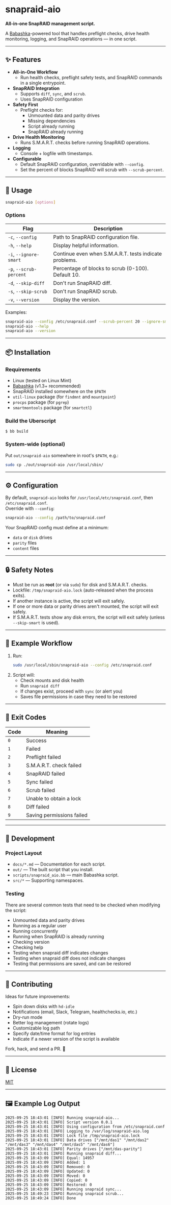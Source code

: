 # snapraid-aio

 **All-in-one SnapRAID management script.**  

A [Babashka](https://github.com/babashka/babashka)-powered tool that handles preflight checks, drive health monitoring, logging, and SnapRAID operations — in one script.

---

## ✨ Features

- **All-in-One Workflow**
    - Run health checks, preflight safety tests, and SnapRAID commands in a single entrypoint.
- **SnapRAID Integration**
    - Supports `diff`, `sync`, and `scrub`.
    - Uses SnapRAID configuration
- **Safety First**
    - Preflight checks for:
        - Unmounted data and parity drives
        - Missing dependencies
        - Script already running
        - SnapRAID already running
- **Drive Health Monitoring**
    - Runs S.M.A.R.T. checks before running SnapRAID operations.
- **Logging**
    - Console + logfile with timestamps.
- **Configurable**
    - Default SnapRAID configuration, overridable with `--config`.
    - Set the percent of blocks SnapRAID will scrub with `--scrub-percent`.
---

## 🚀 Usage

```bash
snapraid-aio [options]
```

### Options

| Flag                    | Description                                            |
|-------------------------|--------------------------------------------------------|
| `-c`, `--config`        | Path to SnapRAID configuration file.                   |
| `-h`, `--help`          | Display helpful information.                           |
| `-i`, `--ignore-smart`  | Continue even when S.M.A.R.T. tests indicate problems. |
| `-p`, `--scrub-percent` | Percentage of blocks to scrub (0-100). Default 10.     |
| `-d`, `--skip-diff`     | Don't run SnapRAID diff.                               |
| `-s`, `--skip-scrub`    | Don't run SnapRAID scrub.                              |
| `-v`, `--version`       | Display the version.                                   |

Examples:

```bash
snapraid-aio --config /etc/snapraid.conf --scrub-percent 20 --ignore-smart
snapraid-aio --help
snapraid-aio --version
```

---

## 📦 Installation

### Requirements
- Linux (tested on Linux Mint)
- [Babashka](https://github.com/babashka/babashka) (v1.3+ recommended)
- SnapRAID installed somewhere on the `$PATH`
- `util-linux` package (for `findmnt` and `mountpoint`)
- `procps` package (for `pgrep`)
- `smartmontools` package (for `smartctl`)

### Build the Uberscript

    $ bb build

### System-wide (optional)

Put `out/snapraid-aio` somewhere in root's `$PATH`, e.g.:

```bash
sudo cp ./out/snapraid-aio /usr/local/sbin/
```

---

## ⚙️ Configuration

By default, `snapraid-aio` looks for `/usr/local/etc/snapraid.conf`, then `/etc/snapraid.conf`.  
Override with `--config`:

```bash
snapraid-aio --config /path/to/snapraid.conf
```

Your SnapRAID config must define at a minimum:
- `data` or `disk` drives
- `parity` files
- `content` files

---

## 🔒 Safety Notes

- Must be run as **root** (or via `sudo`) for disk and S.M.A.R.T. checks.
- Lockfile: `/tmp/snapraid-aio.lock` (auto-released when the process exits).
- If another instance is active, the script will exit safely.
- If one or more data or parity drives aren't mounted, the script will exit safely.
- If S.M.A.R.T. tests show any disk errors, the script will exit safely (unless `--skip-smart` is used).
---

## 🧩 Example Workflow

1. Run:
   ```bash
   sudo /usr/local/sbin/snapraid-aio --config /etc/snapraid.conf
   ```
2. Script will:
    - Check mounts and disk health
    - Run `snapraid diff`
    - If changes exist, proceed with `sync` (or alert you)
    - Saves file permissions in case they need to be restored

---

## 📜 Exit Codes

| Code | Meaning                   |
|------|---------------------------|
| `0`  | Success                   |
| `1`  | Failed                    |
| `2`  | Preflight failed          |
| `3`  | S.M.A.R.T. check failed   |
| `4`  | SnapRAID failed           |
| `5`  | Sync failed               |
| `6`  | Scrub failed              |
| `7`  | Unable to obtain a lock   |
| `8`  | Diff failed               |
| `9`  | Saving permissions failed |

---

## 🔧 Development

### Project Layout
- `docs/*.md` — Documentation for each script.
- `out/` — The built script that you install.
- `scripts/snapraid_aio.bb` — main Babashka script.
- `src/*` — Supporting namespaces.

### Testing

There are several common tests that need to be checked when modifying the script:
- Unmounted data and parity drives
- Running as a regular user
- Running concurrently
- Running when SnapRAID is already running
- Checking version
- Checking help
- Testing when snapraid diff indicates changes
- Testing when snapraid diff does not indicate changes
- Testing that permissions are saved, and can be restored

---

## 🤝 Contributing

Ideas for future improvements:
- Spin down disks with `hd-idle`
- Notifications (email, Slack, Telegram, healthchecks.io, etc.)
- Dry-run mode
- Better log management (rotate logs)
- Customizable log path
- Specify date/time format for log entries
- Indicate if a newer version of the script is available

Fork, hack, and send a PR. 🚀

---

## 📄 License

[MIT](LICENSE)

---

## 🖼️ Example Log Output

```
2025-09-25 18:43:01 [INFO] Running snapraid-aio...
2025-09-25 18:43:01 [INFO] Script version 0.0.1
2025-09-25 18:43:01 [INFO] Using configuration from /etc/snapraid.conf
2025-09-25 18:43:01 [INFO] Logging to /var/log/snapraid-aio.log
2025-09-25 18:43:01 [INFO] Lock file /tmp/snapraid-aio.lock
2025-09-25 18:43:01 [INFO] Data drives ["/mnt/das1" "/mnt/das2" "/mnt/das3" "/mnt/das4" "/mnt/das5" "/mnt/das6"]
2025-09-25 18:43:01 [INFO] Parity drives ["/mnt/das-parity"]
2025-09-25 18:43:01 [INFO] Running snapraid diff...
2025-09-25 18:43:09 [INFO] Equal: 14957
2025-09-25 18:43:09 [INFO] Added: 1
2025-09-25 18:43:09 [INFO] Removed: 0
2025-09-25 18:43:09 [INFO] Updated: 0
2025-09-25 18:43:09 [INFO] Moved: 0
2025-09-25 18:43:09 [INFO] Copied: 0
2025-09-25 18:43:09 [INFO] Restored: 0
2025-09-25 18:43:09 [INFO] Running snapraid sync...
2025-09-25 18:49:23 [INFO] Running snapraid scrub...
2025-09-25 18:49:24 [INFO] Done
```

